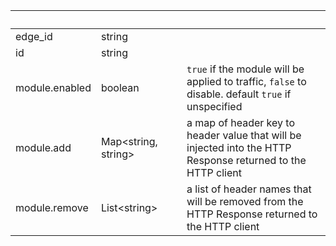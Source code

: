 
|&nbsp;|&nbsp;|&nbsp;|&nbsp;|
|---|---|---|---|
| edge_id | string | |  |
| id | string | |  |
| module.enabled | boolean | | `true` if the module will be applied to traffic, `false` to disable. default `true` if unspecified |
| module.add | Map&lt;string, string&gt; | | a map of header key to header value that will be injected into the HTTP Response returned to the HTTP client |
| module.remove | List&lt;string&gt; | | a list of header names that will be removed from the HTTP Response returned to the HTTP client |